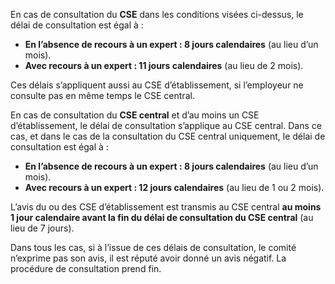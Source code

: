 En cas de consultation du **CSE** dans les conditions visées ci-dessus, le délai de consultation est égal à&nbsp;:

* **En l’absence de recours à un expert&nbsp;: 8 jours calendaires** (au lieu d’un mois).
* **Avec recours à un expert&nbsp;: 11 jours calendaires** (au lieu de 2 mois).

Ces délais s’appliquent aussi au CSE d’établissement, si l’employeur ne consulte pas en même temps le CSE central.

En cas de consultation du **CSE central** et d’au moins un CSE d’établissement, le délai de consultation s’applique au CSE central. Dans ce cas, et dans le cas de la consultation du CSE central uniquement, le délai de consultation est égal à&nbsp;:

* **En l’absence de recours à un expert&nbsp;: 8 jours calendaires** (au lieu d’un mois).
* **Avec recours à un expert&nbsp;: 12 jours calendaires** (au lieu de 1 ou 2 mois).

L’avis du ou des CSE d’établissement est transmis au CSE central **au moins 1 jour calendaire avant la fin du délai de consultation du CSE central** (au lieu de 7 jours).

Dans tous les cas, si à l’issue de ces délais de consultation, le comité n’exprime pas son avis, il est réputé avoir donné un avis négatif. La procédure de consultation prend fin.
